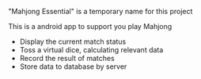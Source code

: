  "Mahjong Essential" is a temporary name for this project

This is a android app to support you play Mahjong
 * Display the current match status
 * Toss a virtual dice, calculating relevant data
 * Record the result of matches
 * Store data to database by server
